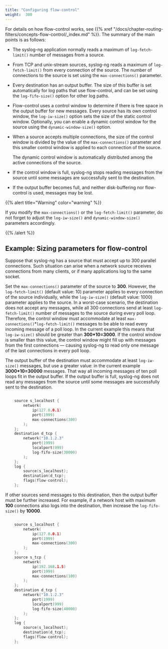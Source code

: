 ```yaml
---
title: "Configuring flow-control"
weight:  300
---
```

<!-- DISCLAIMER: This file is based on the syslog-ng Open Source Edition documentation https://github.com/balabit/syslog-ng-ose-guides/commit/2f4a52ee61d1ea9ad27cb4f3168b95408fddfdf2 and is used under the terms of The syslog-ng Open Source Edition Documentation License. The file has been modified by Axoflow. -->

For details on how flow-control works, see {{% xref "/docs/chapter-routing-filters/concepts-flow-control/_index.md" %}}. The summary of the main points is as follows:

  - The syslog-ng application normally reads a maximum of `log-fetch-limit()` number of messages from a source.

  - From TCP and unix-stream sources, syslog-ng reads a maximum of `log-fetch-limit()` from every connection of the source. The number of connections to the source is set using the `max-connections()` parameter.

  - Every destination has an output buffer. The size of this buffer is set automatically for log paths that use flow-control, and can be set using the `log-fifo-size()` option for other log paths.

  - Flow-control uses a control window to determine if there is free space in the output buffer for new messages. Every source has its own control window, the `log-iw-size()` option sets the size of the static control window. Optionally, you can enable a dynamic control window for the source using the `dynamic-window-size()` option.

  - When a source accepts multiple connections, the size of the control window is divided by the value of the `max-connections()` parameter and this smaller control window is applied to each connection of the source.
    
    The dynamic control window is automatically distributed among the active connections of the source.

  - If the control window is full, syslog-ng stops reading messages from the source until some messages are successfully sent to the destination.

  - If the output buffer becomes full, and neither disk-buffering nor flow-control is used, messages may be lost.

{{% alert title="Warning" color="warning" %}}

If you modify the `max-connections()` or the `log-fetch-limit()` parameter, do not forget to adjust the `log-iw-size()` and `dynamic-window-size()` parameters accordingly.

{{% /alert %}}


## Example: Sizing parameters for flow-control

Suppose that syslog-ng has a source that must accept up to 300 parallel connections. Such situation can arise when a network source receives connections from many clients, or if many applications log to the same socket.

Set the `max-connections()` parameter of the source to **300**. However, the `log-fetch-limit()` (default value: 10) parameter applies to every connection of the source individually, while the `log-iw-size()` (default value: 1000) parameter applies to the source. In a worst-case scenario, the destination does not accept any messages, while all 300 connections send at least `log-fetch-limit()` number of messages to the source during every poll loop. Therefore, the control window must accommodate at least `max-connections()`\*`log-fetch-limit()` messages to be able to read every incoming message of a poll loop. In the current example this means that `log-iw-size()` should be greater than **300\*10=3000**. If the control window is smaller than this value, the control window might fill up with messages from the first connections — causing syslog-ng to read only one message of the last connections in every poll loop.

The output buffer of the destination must accommodate at least `log-iw-size()` messages, but use a greater value: in the current example **3000\*10=30000** messages. That way all incoming messages of ten poll loops fit in the output buffer. If the output buffer is full, syslog-ng does not read any messages from the source until some messages are successfully sent to the destination.

```c

    source s_localhost {
        network(
            ip(127.0.0.1)
            port(1999)
            max-connections(300)
        );
    };
    destination d_tcp {
        network("10.1.2.3"
            port(1999)
            localport(999)
            log-fifo-size(30000)
        );
    };
    log {
        source(s_localhost);
        destination(d_tcp);
        flags(flow-control);
    };

```

If other sources send messages to this destination, then the output buffer must be further increased. For example, if a network host with maximum **100** connections also logs into the destination, then increase the `log-fifo-size()` by **10000**.

```c

    source s_localhost {
        network(
            ip(127.0.0.1)
            port(1999)
            max-connections(300)
        );
    };
    source s_tcp {
        network(
            ip(192.168.1.5)
            port(1999)
            max-connections(100)
        );
    };
    destination d_tcp {
        network("10.1.2.3"
            port(1999)
            localport(999)
            log-fifo-size(40000)
        );
    };
    log {
        source(s_localhost);
        destination(d_tcp);
        flags(flow-control);
    };

```

